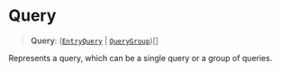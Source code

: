 # Query

> **Query**: ([`EntryQuery`](../interfaces/EntryQuery.md) \| [`QueryGroup`](../interfaces/QueryGroup.md))[]

Represents a query, which can be a single query or a group of queries.
